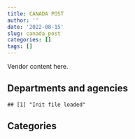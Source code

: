 ```yaml
---
title: CANADA POST
author: ''
date: '2022-08-15'
slug: canada_post
categories: []
tags: []
---
```


<script src="/rmarkdown-libs/htmlwidgets/htmlwidgets.js"></script>
<link href="/rmarkdown-libs/datatables-css/datatables-crosstalk.css" rel="stylesheet" />
<script src="/rmarkdown-libs/datatables-binding/datatables.js"></script>
<script src="/rmarkdown-libs/jquery/jquery-3.6.0.min.js"></script>
<link href="/rmarkdown-libs/dt-core-bootstrap/css/dataTables.bootstrap.min.css" rel="stylesheet" />
<link href="/rmarkdown-libs/dt-core-bootstrap/css/dataTables.bootstrap.extra.css" rel="stylesheet" />
<script src="/rmarkdown-libs/dt-core-bootstrap/js/jquery.dataTables.min.js"></script>
<script src="/rmarkdown-libs/dt-core-bootstrap/js/dataTables.bootstrap.min.js"></script>
<link href="/rmarkdown-libs/crosstalk/css/crosstalk.min.css" rel="stylesheet" />
<script src="/rmarkdown-libs/crosstalk/js/crosstalk.min.js"></script>
<script src="/rmarkdown-libs/htmlwidgets/htmlwidgets.js"></script>
<link href="/rmarkdown-libs/datatables-css/datatables-crosstalk.css" rel="stylesheet" />
<script src="/rmarkdown-libs/datatables-binding/datatables.js"></script>
<script src="/rmarkdown-libs/jquery/jquery-3.6.0.min.js"></script>
<link href="/rmarkdown-libs/dt-core-bootstrap/css/dataTables.bootstrap.min.css" rel="stylesheet" />
<link href="/rmarkdown-libs/dt-core-bootstrap/css/dataTables.bootstrap.extra.css" rel="stylesheet" />
<script src="/rmarkdown-libs/dt-core-bootstrap/js/jquery.dataTables.min.js"></script>
<script src="/rmarkdown-libs/dt-core-bootstrap/js/dataTables.bootstrap.min.js"></script>
<link href="/rmarkdown-libs/crosstalk/css/crosstalk.min.css" rel="stylesheet" />
<script src="/rmarkdown-libs/crosstalk/js/crosstalk.min.js"></script>

Vendor content here.

## Departments and agencies

    ## [1] "Init file loaded"

<div id="htmlwidget-1" style="width:100%;height:auto;" class="datatables html-widget"></div>
<script type="application/json" data-for="htmlwidget-1">{"x":{"style":"bootstrap","filter":"none","vertical":false,"data":[["<a href=\"/departments/aafc-aac/\">Agriculture and Agri-Food Canada | Agriculture et Agroalimentaire Canada<\/a>","<a href=\"/departments/aandc-aadnc/\">Crown-Indigenous Relations and Northern Affairs Canada | Relations Couronne-Autochtones et Affaires du Nord Canada<\/a>","<a href=\"/departments/cas-satj/\">Courts Administration Service | Service administratif des tribunaux judiciaires<\/a>","<a href=\"/departments/cfia-acia/\">Canadian Food Inspection Agency | Agence canadienne d'inspection des aliments<\/a>","<a href=\"/departments/cnsc-ccsn/\">Canadian Nuclear Safety Commission | Commission canadienne de sûreté nucléaire<\/a>","<a href=\"/departments/cra-arc/\">Canada Revenue Agency | Agence du revenu du Canada<\/a>","<a href=\"/departments/csc-scc/\">Correctional Service of Canada | Service correctionnel du Canada<\/a>","<a href=\"/departments/dnd-mdn/\">National Defence | Défense nationale<\/a>","<a href=\"/departments/ec/\">Environment and Climate Change Canada | Environnement et Changement climatique Canada<\/a>","<a href=\"/departments/elections/\">Elections Canada | Élections Canada<\/a>","<a href=\"/departments/fja-cmf/\">Office of the Commissioner for Federal Judicial Affairs Canada | Commissariat à la magistrature fédérale Canada<\/a>","<a href=\"/departments/hc-sc/\">Health Canada | Santé Canada<\/a>","<a href=\"/departments/jus/\">Department of Justice Canada | Ministère de la Justice Canada<\/a>","<a href=\"/departments/nrcan-rncan/\">Natural Resources Canada | Ressources naturelles Canada<\/a>","<a href=\"/departments/pbc-clcc/\">Parole Board of Canada | Commission des libérations conditionnelles du Canada<\/a>","<a href=\"/departments/pc/\">Parks Canada | Parcs Canada<\/a>","<a href=\"/departments/phac-aspc/\">Public Health Agency of Canada | Agence de la santé publique du Canada<\/a>","<a href=\"/departments/pwgsc-tpsgc/\">Public Services and Procurement Canada | Services publics et Approvisionnement Canada<\/a>","<a href=\"/departments/rcmp-grc/\">Royal Canadian Mounted Police | Gendarmerie royale du Canada<\/a>","<a href=\"/departments/tbs-sct/\">Treasury Board of Canada Secretariat | Secrétariat du Conseil du Trésor du Canada<\/a>","<a href=\"/departments/tc/\">Transport Canada | Transports Canada<\/a>","<a href=\"/departments/vac-acc/\">Veterans Affairs Canada | Anciens Combattants Canada<\/a>"],["$   33,493.04","$   11,500.00",null,null,null,"$3,692,666.52","$  163,657.35","$   11,300.00","$  250,845.50","$   84,471.56","$   32,148.50","$  577,528.95","$   14,375.00","$   12,204.00",null,null,null,"$   21,000.00",null,"$   11,003.04","$  104,855.00","$    3,062.47"],["$   42,380.38",null,null,"$   31,494.87",null,"$1,633,471.53","$  216,984.65","$   44,997.73","$  205,061.04","$   83,519.31","$   33,900.00","$  531,352.25",null,"$   13,918.21",null,"$   10,783.67","$      592.48","$   20,273.24",null,null,"$   10,500.00","$    9,357.53"],["$   31,915.09",null,"$   96,050.00",null,null,"$1,815,980.34","$  188,949.00","$  161,341.40","$  279,287.89","$  482,943.94","$   25,000.00","$  393,859.73",null,"$   12,543.00","$   39,596.56",null,"$   10,820.52","$   22,050.00","$   12,317.00","$      446.74","$   11,550.00","$    3,173.81"],["$   24,414.11",null,"$   90,000.00",null,"$   16,222.36","$1,922,114.81","$  329,728.04",null,"$  241,225.72","$  102,278.74","$   22,600.00","$  371,610.84",null,null,"$   14,271.90",null,"$   11,526.00","$   14,700.00",null,"$   12,547.02",null,"$   12,767.08"]],"container":"<table class=\"table table-striped table-hover row-border order-column display\">\n  <thead>\n    <tr>\n      <th>Department<\/th>\n      <th>2017-2018<\/th>\n      <th>2018-2019<\/th>\n      <th>2019-2020<\/th>\n      <th>2020-2021<\/th>\n    <\/tr>\n  <\/thead>\n<\/table>","options":{"order":[[4,"desc"]],"pageLength":10,"autoWidth":true,"columnDefs":[],"orderClasses":false}},"evals":[],"jsHooks":[]}</script>

## Categories

<div id="htmlwidget-2" style="width:100%;height:auto;" class="datatables html-widget"></div>
<script type="application/json" data-for="htmlwidget-2">{"x":{"style":"bootstrap","filter":"none","vertical":false,"data":[["<a href=\"/categories/10_office_management/\">10_office_management<\/a>","<a href=\"/categories/11_defence/\">11_defence<\/a>","<a href=\"/categories/2_professional_services/\">2_professional_services<\/a>","<a href=\"/categories/3_information_technology/\">3_information_technology<\/a>","<a href=\"/categories/5_transportation_and_logistics/\">5_transportation_and_logistics<\/a>","<a href=\"/categories/9_human_capital/\">9_human_capital<\/a>"],["$  705,533.61","$   11,300.00","$1,460,150.35","$   27,657.30","$2,777,430.26","$   42,039.41"],["$  544,184.16","$   33,697.73","$1,460,150.35","$   46,423.49","$  770,066.16","$   34,065.02"],["$  538,406.22",null,"$1,625,608.30","$   60,493.63","$1,330,719.07","$   32,597.79"],["$  484,994.27",null,"$1,472,882.73","$   36,792.68","$1,148,202.88","$   43,134.06"]],"container":"<table class=\"table table-striped table-hover row-border order-column display\">\n  <thead>\n    <tr>\n      <th>Category<\/th>\n      <th>2017-2018<\/th>\n      <th>2018-2019<\/th>\n      <th>2019-2020<\/th>\n      <th>2020-2021<\/th>\n    <\/tr>\n  <\/thead>\n<\/table>","options":{"order":[[4,"desc"]],"pageLength":20,"autoWidth":true,"columnDefs":[],"orderClasses":false,"lengthMenu":[10,20,25,50,100]}},"evals":[],"jsHooks":[]}</script>
